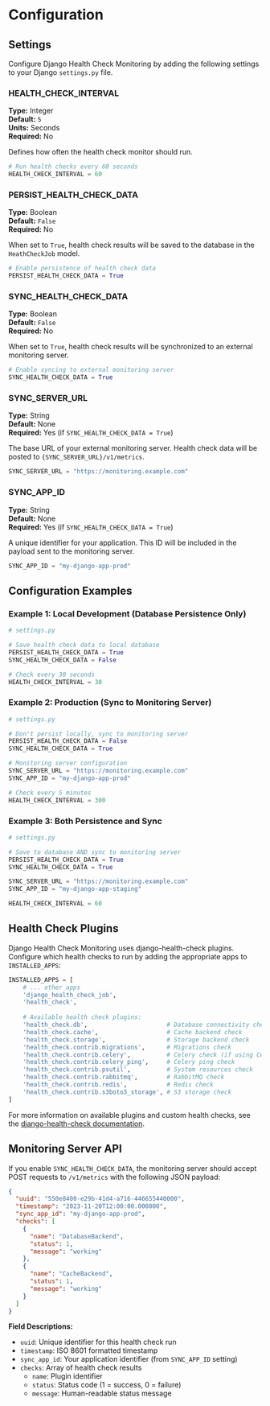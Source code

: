 # Configuration

## Settings

Configure Django Health Check Monitoring by adding the following settings to your Django `settings.py` file.

### HEALTH_CHECK_INTERVAL

**Type:** Integer  
**Default:** `5`  
**Units:** Seconds  
**Required:** No

Defines how often the health check monitor should run.

```python
# Run health checks every 60 seconds
HEALTH_CHECK_INTERVAL = 60
```

### PERSIST_HEALTH_CHECK_DATA

**Type:** Boolean  
**Default:** `False`  
**Required:** No

When set to `True`, health check results will be saved to the database in the `HeathCheckJob` model.

```python
# Enable persistence of health check data
PERSIST_HEALTH_CHECK_DATA = True
```

### SYNC_HEALTH_CHECK_DATA

**Type:** Boolean  
**Default:** `False`  
**Required:** No

When set to `True`, health check results will be synchronized to an external monitoring server.

```python
# Enable syncing to external monitoring server
SYNC_HEALTH_CHECK_DATA = True
```

### SYNC_SERVER_URL

**Type:** String  
**Default:** None  
**Required:** Yes (if `SYNC_HEALTH_CHECK_DATA = True`)

The base URL of your external monitoring server. Health check data will be posted to `{SYNC_SERVER_URL}/v1/metrics`.

```python
SYNC_SERVER_URL = "https://monitoring.example.com"
```

### SYNC_APP_ID

**Type:** String  
**Default:** None  
**Required:** Yes (if `SYNC_HEALTH_CHECK_DATA = True`)

A unique identifier for your application. This ID will be included in the payload sent to the monitoring server.

```python
SYNC_APP_ID = "my-django-app-prod"
```

## Configuration Examples

### Example 1: Local Development (Database Persistence Only)

```python
# settings.py

# Save health check data to local database
PERSIST_HEALTH_CHECK_DATA = True
SYNC_HEALTH_CHECK_DATA = False

# Check every 30 seconds
HEALTH_CHECK_INTERVAL = 30
```

### Example 2: Production (Sync to Monitoring Server)

```python
# settings.py

# Don't persist locally, sync to monitoring server
PERSIST_HEALTH_CHECK_DATA = False
SYNC_HEALTH_CHECK_DATA = True

# Monitoring server configuration
SYNC_SERVER_URL = "https://monitoring.example.com"
SYNC_APP_ID = "my-django-app-prod"

# Check every 5 minutes
HEALTH_CHECK_INTERVAL = 300
```

### Example 3: Both Persistence and Sync

```python
# settings.py

# Save to database AND sync to monitoring server
PERSIST_HEALTH_CHECK_DATA = True
SYNC_HEALTH_CHECK_DATA = True

SYNC_SERVER_URL = "https://monitoring.example.com"
SYNC_APP_ID = "my-django-app-staging"

HEALTH_CHECK_INTERVAL = 60
```

## Health Check Plugins

Django Health Check Monitoring uses django-health-check plugins. Configure which health checks to run by adding the appropriate apps to `INSTALLED_APPS`:

```python
INSTALLED_APPS = [
    # ... other apps
    'django_health_check_job',
    'health_check',
    
    # Available health check plugins:
    'health_check.db',                      # Database connectivity check
    'health_check.cache',                   # Cache backend check
    'health_check.storage',                 # Storage backend check
    'health_check.contrib.migrations',      # Migrations check
    'health_check.contrib.celery',          # Celery check (if using Celery)
    'health_check.contrib.celery_ping',     # Celery ping check
    'health_check.contrib.psutil',          # System resources check
    'health_check.contrib.rabbitmq',        # RabbitMQ check
    'health_check.contrib.redis',           # Redis check
    'health_check.contrib.s3boto3_storage', # S3 storage check
]
```

For more information on available plugins and custom health checks, see the [django-health-check documentation](https://github.com/revsys/django-health-check).

## Monitoring Server API

If you enable `SYNC_HEALTH_CHECK_DATA`, the monitoring server should accept POST requests to `/v1/metrics` with the following JSON payload:

```json
{
  "uuid": "550e8400-e29b-41d4-a716-446655440000",
  "timestamp": "2023-11-20T12:00:00.000000",
  "sync_app_id": "my-django-app-prod",
  "checks": [
    {
      "name": "DatabaseBackend",
      "status": 1,
      "message": "working"
    },
    {
      "name": "CacheBackend",
      "status": 1,
      "message": "working"
    }
  ]
}
```

**Field Descriptions:**
- `uuid`: Unique identifier for this health check run
- `timestamp`: ISO 8601 formatted timestamp
- `sync_app_id`: Your application identifier (from `SYNC_APP_ID` setting)
- `checks`: Array of health check results
  - `name`: Plugin identifier
  - `status`: Status code (1 = success, 0 = failure)
  - `message`: Human-readable status message
